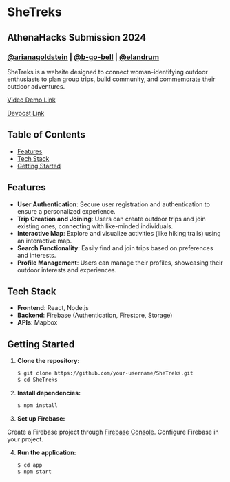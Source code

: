 # SheTreks
## AthenaHacks Submission 2024
### [@arianagoldstein](https://github.com/arianagoldstein) | [@b-go-bell](https://github.com/b-go-bell) | [@elandrum](https://github.com/elandrum)


SheTreks is a website designed to connect woman-identifying outdoor enthusiasts to plan group trips, build community, and commemorate their outdoor adventures.

 [Video Demo Link](https://youtu.be/dXe0no_Ch0I?si=HEYoNb13aTuTAhVW)

 [Devpost Link](https://devpost.com/software/shetreks)


## Table of Contents
- [Features](#features)
- [Tech Stack](#tech-stack)
- [Getting Started](#getting-started)

## Features

- **User Authentication**: Secure user registration and authentication to ensure a personalized experience.
- **Trip Creation and Joining**: Users can create outdoor trips and join existing ones, connecting with like-minded individuals.
- **Interactive Map**: Explore and visualize activities (like hiking trails) using an interactive map.
- **Search Functionality**: Easily find and join trips based on preferences and interests.
- **Profile Management**: Users can manage their profiles, showcasing their outdoor interests and experiences.

## Tech Stack

- **Frontend**: React, Node.js
- **Backend**: Firebase (Authentication, Firestore, Storage)
- **APIs**: Mapbox

## Getting Started

1. **Clone the repository:**
   ```bash
   $ git clone https://github.com/your-username/SheTreks.git
   $ cd SheTreks
   ```
2. **Install dependencies:**
   ```bash
   $ npm install
   ```
3. **Set up Firebase:**

Create a Firebase project through [Firebase Console](https://console.firebase.google.com/). Configure Firebase in your project.

4. **Run the application:**
    ```bash
   $ cd app
   $ npm start
   ```